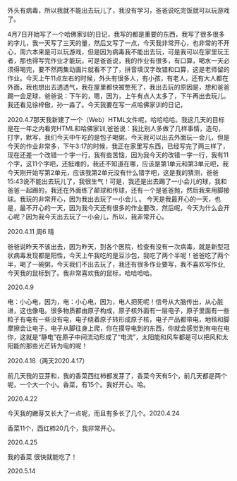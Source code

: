 外头有病毒，所以我就不能出去玩儿了，我没有学习，爸爸说吃完饭就可以玩游戏了。 

4月7日开始写了一个哈佛家训的日记，我写的都是重要的东西，我写了很多很多的字儿，我一天写了三天的量，然后又写了一点，今天我非常开心，也非常的不开心，周六本来是可以玩游戏，但是因为病毒我不能出去玩，可是我可以在家里玩王者，那也得写完作业才能玩，可是爸爸说，我的作业有很多，有口算，喝水一天必须得喝完，要不然两集动画片就看不了了，拼音填汉字改错和口算，这是老师留的作业。今天上午11点左右的时候，外头有很多人，有小孩，有老人，还有大人都在外面，我也想出去透透气，我在屋里都快被憋死了，我出去玩的原因是，想和爸爸踢一会足球，爸爸说：下午的，嗯，因为，上午有点人太多了，下午再出去玩儿。我还看见徐梓傲，孙一淼了。今天我要在写一点哈佛家训的日记，

2020.4.7那天我新建了一个（Web）HTML文件呢，哈哈哈哈。我这几天的目标是在一年之内看完HTML和哈佛家训,爸爸说：我比别人多做了几样事情，造句，打字，默写，我们今天中午吃的是包子喝粥，今天我可以出去外面玩一会儿，但是今天的作业非常多，下午3:17的时候，我正在家里写东西，已经写完了两三样了，现在还差一个改错一个字一行，我有些苦恼，因为我今天的改错一字一行，我有11个字，这11个字吧，还挺难的，我还不知道在哪，应该是第1单元和第3单元吧，我今天刚开始写第2单元，应该我第2单元没有什么错字吧，这是我的猜测，爸爸15:43说不能出去玩儿了，我很生气！可是，我还是出去踢了一小会儿的球，我和爸爸一起踢的，我还在外面练了颠球和传球，还有一个是爸爸抛，然后我来用脚接球。我玩的非常开心，因为我出去玩了一小会儿 。 今天是我最开心的一天，也是，最不开心的一天，因为我今天还有很多的作业要改，然后呢，今天为什么会开心呢？因为我今天出去玩了一小会儿，所以，我非常开心。  



2020.4.11 周6 晴

爸爸说昨天不该出去，因为昨天，到各个医院，检查有没有一次病毒，就是新型冠状病毒发现都是阳性，今天上午我吃的是豆沙包，我吃了两个半呢！爸爸吃了两个半，喝了一碗粥，今天我们不出去玩了，我还有很多作业要写，我不喜欢写作业,今天我的鼠标到了。我非常喜欢我的鼠标，哈哈哈哈。

2020.4.9




电：小心电，因为，电：小心电，因为，电人把死呢！信号从大脑传出，从心脏进，这也像电。很多物质都由原子构成，原子核外面有一层电子，原子里面有一些粒子有电有一些没有电，电子绕着原子转形成原子核，电子产品都带电，地毯和脚摩擦会让电子，电子从脚往身上爬，你在摸导电到的东西，你就会感觉到有电在电你，这就是“静电”在原子中间流动形成了“电流”，太阳能和风车都是可以把风和太阳能的那些光芒转为电的呢！

2020.4.18（两天2020.4.17）

前几天我的豆芽和，我的香菜西红柿都发芽了，香菜今天有5个，前几天都是两个呢，一个大一个小。香菜，有15个。我好开心。哈。

2020.4.22

今天我的嫩芽又长大了一点呢，而且有多长了几个。2020.4.24

香菜11个，西红柿20几个，我非常开心。

2020.4.25

我的香菜 很快就能吃了！

2020.5.14
